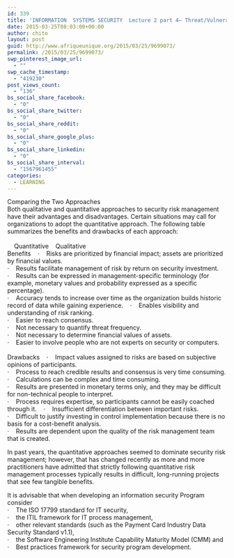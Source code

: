 ```yaml
---
id: 339
title: 'INFORMATION  SYSTEMS SECURITY  Lecture 2 part 4– Threat/Vulnerability Assessments and Risk Analysis'
date: 2015-03-25T08:03:00+00:00
author: chito
layout: post
guid: http://www.afriqueunique.org/2015/03/25/9699073/
permalink: /2015/03/25/9699073/
swp_pinterest_image_url:
  - ""
swp_cache_timestamp:
  - "419230"
post_views_count:
  - "136"
bs_social_share_facebook:
  - "0"
bs_social_share_twitter:
  - "0"
bs_social_share_reddit:
  - "0"
bs_social_share_google_plus:
  - "0"
bs_social_share_linkedin:
  - "0"
bs_social_share_interval:
  - "1567961455"
categories:
  - LEARNING
---
```

Comparing the Two Approaches  
Both qualitative and quantitative approaches to security risk management have their advantages and disadvantages. Certain situations may call for organizations to adopt the quantitative approach. The following table summarizes the benefits and drawbacks of each approach:  
&nbsp;  
&nbsp;&nbsp; &nbsp;Quantitative&nbsp;&nbsp; &nbsp;Qualitative&nbsp;&nbsp; &nbsp;&nbsp; &nbsp;  
Benefits&nbsp;&nbsp; &nbsp;·&nbsp;&nbsp; &nbsp;Risks are prioritized by financial impact; assets are prioritized by financial values.  
·&nbsp;&nbsp; &nbsp;Results facilitate management of risk by return on security investment.  
·&nbsp;&nbsp; &nbsp;Results can be expressed in management-specific terminology (for example, monetary values and probability expressed as a specific percentage).  
·&nbsp;&nbsp; &nbsp;Accuracy tends to increase over time as the organization builds historic record of data while gaining experience.&nbsp;&nbsp; &nbsp;·&nbsp;&nbsp; &nbsp;Enables visibility and understanding of risk ranking.  
·&nbsp;&nbsp; &nbsp;Easier to reach consensus.  
·&nbsp;&nbsp; &nbsp;Not necessary to quantify threat frequency.  
·&nbsp;&nbsp; &nbsp;Not necessary to determine financial values of assets.  
·&nbsp;&nbsp; &nbsp;Easier to involve people who are not experts on security or computers.&nbsp;&nbsp; &nbsp;&nbsp; &nbsp;  
Drawbacks&nbsp;&nbsp; &nbsp;·&nbsp;&nbsp; &nbsp;Impact values assigned to risks are based on subjective opinions of participants.  
·&nbsp;&nbsp; &nbsp;Process to reach credible results and consensus is very time consuming.  
·&nbsp;&nbsp; &nbsp;Calculations can be complex and time consuming.  
·&nbsp;&nbsp; &nbsp;Results are presented in monetary terms only, and they may be difficult for non-technical people to interpret.  
·&nbsp;&nbsp; &nbsp;Process requires expertise, so participants cannot be easily coached through it.&nbsp;&nbsp; &nbsp;·&nbsp;&nbsp; &nbsp;Insufficient differentiation between important risks.  
·&nbsp;&nbsp; &nbsp;Difficult to justify investing in control implementation because there is no basis for a cost-benefit analysis.  
·&nbsp;&nbsp; &nbsp;Results are dependent upon the quality of the risk management team that is created.&nbsp;&nbsp; &nbsp;

In past years, the quantitative approaches seemed to dominate security risk management; however, that has changed recently as more and more practitioners have admitted that strictly following quantitative risk management processes typically results in difficult, long-running projects that see few tangible benefits.

It is advisable that when developing an information security Program consider  
·&nbsp;&nbsp; &nbsp;The ISO 17799 standard for IT security,  
·&nbsp;&nbsp; &nbsp;the ITIL framework for IT process management,  
·&nbsp;&nbsp; &nbsp;other relevant standards (such as the Payment Card Industry Data Security Standard v1.1),  
·&nbsp;&nbsp; &nbsp;the Software Engineering Institute Capability Maturity Model (CMM) and  
·&nbsp;&nbsp; &nbsp;Best practices framework for security program development.